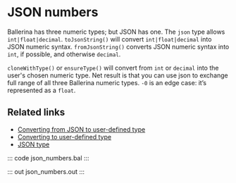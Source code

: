 # JSON numbers

Ballerina has three numeric types; but JSON has one. The `json` type allows `int|float|decimal`. `toJsonString()` will convert `int|float|decimal` into JSON numeric syntax. `fromJsonString()` converts JSON numeric syntax into `int`, if possible, and otherwise `decimal`.

`cloneWithType()` or `ensureType()` will convert from `int` or `decimal` into the user's chosen numeric type. Net result is that you can use json to exchange full range of all three Ballerina numeric types. `-0` is an edge case: it’s represented as a `float`.

## Related links
- [Converting from JSON to user-defined type](https://ballerina.io/learn/by-example/converting-from-json-to-user-defined-type/)
- [Converting to user-defined type](https://ballerina.io/learn/by-example/converting-to-user-defined-type/)
- [JSON type](https://ballerina.io/learn/by-example/json-type/)

::: code json_numbers.bal :::

::: out json_numbers.out :::